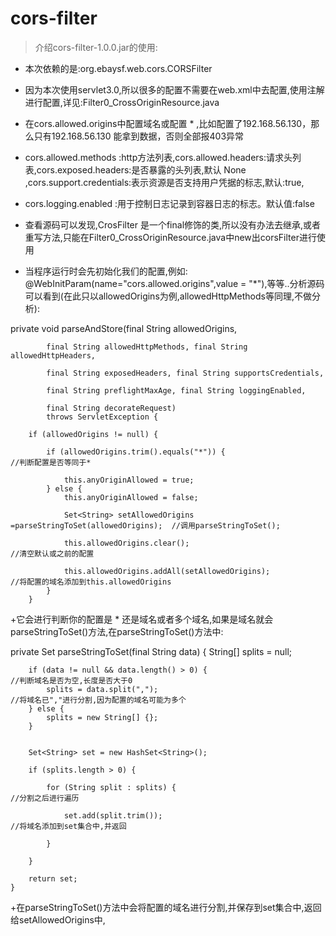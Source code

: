 # cors-filter

>介绍cors-filter-1.0.0.jar的使用:
 + 本次依赖的是:org.ebaysf.web.cors.CORSFilter
 + 因为本次使用servlet3.0,所以很多的配置不需要在web.xml中去配置,使用注解进行配置,详见:Filter0_CrossOriginResource.java
 + 在cors.allowed.origins中配置域名或配置 * ,比如配置了192.168.56.130，那么只有192.168.56.130 能拿到数据，否则全部报403异常
 + cors.allowed.methods :http方法列表,cors.allowed.headers:请求头列表,cors.exposed.headers:是否暴露的头列表,默认 None ,cors.support.credentials:表示资源是否支持用户凭据的标志,默认:true,
 + cors.logging.enabled :用于控制日志记录到容器日志的标志。默认值:false
 + 查看源码可以发现,CrosFilter 是一个final修饰的类,所以没有办法去继承,或者重写方法,只能在Filter0_CrossOriginResource.java中new出corsFilter进行使用

+ 当程序运行时会先初始化我们的配置,例如: @WebInitParam(name="cors.allowed.origins",value = "*"),等等..分析源码可以看到(在此只以allowedOrigins为例,allowedHttpMethods等同理,不做分析):

private void parseAndStore(final String allowedOrigins,

            final String allowedHttpMethods, final String allowedHttpHeaders,

            final String exposedHeaders, final String supportsCredentials,

            final String preflightMaxAge, final String loggingEnabled,

            final String decorateRequest)
            throws ServletException {

        if (allowedOrigins != null) {

            if (allowedOrigins.trim().equals("*")) {                             //判断配置是否等同于*

                this.anyOriginAllowed = true;
            } else {
                this.anyOriginAllowed = false;

                Set<String> setAllowedOrigins =parseStringToSet(allowedOrigins);  //调用parseStringToSet();

                this.allowedOrigins.clear();                                      //清空默认或之前的配置

                this.allowedOrigins.addAll(setAllowedOrigins);                    //将配置的域名添加到this.allowedOrigins
            }
        }
+它会进行判断你的配置是 * 还是域名或者多个域名,如果是域名就会parseStringToSet()方法,在parseStringToSet()方法中:

private Set<String> parseStringToSet(final String data) {
        String[] splits = null;

        if (data != null && data.length() > 0) {                                  //判断域名是否为空,长度是否大于0
            splits = data.split(",");                                             //将域名已","进行分割,因为配置的域名可能为多个
        } else {
            splits = new String[] {};
        }


        Set<String> set = new HashSet<String>();

        if (splits.length > 0) {

            for (String split : splits) {                                          //分割之后进行遍历

                set.add(split.trim());                                             //将域名添加到set集合中,并返回

            }

        }

        return set;
    }
+在parseStringToSet()方法中会将配置的域名进行分割,并保存到set集合中,返回给setAllowedOrigins中,
